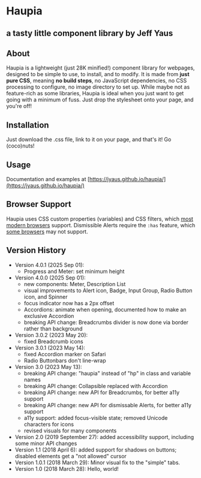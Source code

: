 Haupia
=================
## a tasty little component library by Jeff Yaus

About
-----           
Haupia is a lightweight (just 28K minified!) component library for webpages, designed to be simple to use, to install, and to modify.
It is made from **just pure CSS**, meaning **no build steps**, no JavaScript dependencies, no CSS processing to configure, no image directory to set up. 
While maybe not as feature-rich as some libraries, Haupia is ideal when you just want to get going with a minimum of fuss. 
Just drop the stylesheet onto your page, and you're off! 

Installation
-----
Just download the .css file, link to it on your page, and that's it! Go (coco)nuts!

Usage
----
Documentation and examples at [https://jyaus.github.io/haupia/](https://jyaus.github.io/haupia/)

Browser Support
----
Haupia uses CSS custom properties (variables) and CSS filters, which [most modern browsers](https://caniuse.com/#feat=css-variables) support. 
Dismissible Alerts require the `:has` feature, which [some browsers](https://caniuse.com/css-has) may not support.


Version History
-----
* Version 4.0.1 (2025 Sep 01):
  - Progress and Meter: set minimum height
* Version 4.0.0 (2025 Sep 01):
  - new components: Meter, Description List
  - visual improvements to Alert icon, Badge, Input Group, Radio Button icon, and Spinner
  - focus indicator now has a 2px offset
  - Accordions: animate when opening, documented how to make an exclusive Accordion 
  - breaking API change: Breadcrumbs divider is now done via border rather than background
* Version 3.0.2 (2023 May 20): 
  - fixed Breadcrumb icons
* Version 3.0.1 (2023 May 14): 
  - fixed Accordion marker on Safari
  - Radio Buttonbars don't line-wrap
* Version 3.0 (2023 May 13): 
  - breaking API change: "haupia" instead of "hp" in class and variable names
  - breaking API change: Collapsible replaced with Accordion
  - breaking API change: new API for Breadcrumbs, for better a11y support
  - breaking API change: new API for dismissable Alerts, for better a11y support
  - a11y support: added focus-visible state; removed Unicode characters for icons
  - revised visuals for many components
* Version 2.0 (2019 September 27): added accessibility support, including some minor API changes
* Version 1.1 (2018 April 6): added support for shadows on buttons; disabled elements get a "not allowed" cursor
* Version 1.0.1 (2018 March 29): Minor visual fix to the "simple" tabs.
* Version 1.0 (2018 March 28): Hello, world!
